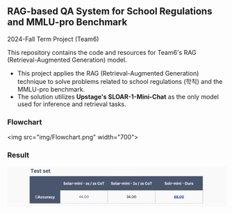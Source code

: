 ## RAG-based QA System for School Regulations and MMLU-pro Benchmark
2024-Fall Term Project (Team6)

This repository contains the code and resources for Team6's RAG (Retrieval-Augmented Generation) model. 

- This project applies the RAG (Retrieval-Augmented Generation) technique to solve problems related to school regulations (학칙) and the MMLU-pro benchmark.
- The solution utilizes **Upstage's SLOAR-1-Mini-Chat** as the only model used for inference and retrieval tasks.

### Flowchart

<img src="img/Flowchart.png" width="700">

### Result

<img src="img/Result.png" width='700'>